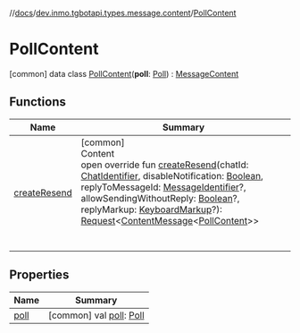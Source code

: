 //[docs](../../../index.md)/[dev.inmo.tgbotapi.types.message.content](../index.md)/[PollContent](index.md)



# PollContent  
 [common] data class [PollContent](index.md)(**poll**: [Poll](../../dev.inmo.tgbotapi.types.polls/-poll/index.md)) : [MessageContent](../../dev.inmo.tgbotapi.types.message.content.abstracts/-message-content/index.md)   


## Functions  
  
|  Name |  Summary | 
|---|---|
| <a name="dev.inmo.tgbotapi.types.message.content/PollContent/createResend/#dev.inmo.tgbotapi.types.ChatIdentifier#kotlin.Boolean#kotlin.Long?#kotlin.Boolean?#dev.inmo.tgbotapi.types.buttons.KeyboardMarkup?/PointingToDeclaration/"></a>[createResend](create-resend.md)| <a name="dev.inmo.tgbotapi.types.message.content/PollContent/createResend/#dev.inmo.tgbotapi.types.ChatIdentifier#kotlin.Boolean#kotlin.Long?#kotlin.Boolean?#dev.inmo.tgbotapi.types.buttons.KeyboardMarkup?/PointingToDeclaration/"></a>[common]  <br>Content  <br>open override fun [createResend](create-resend.md)(chatId: [ChatIdentifier](../../dev.inmo.tgbotapi.types/-chat-identifier/index.md), disableNotification: [Boolean](https://kotlinlang.org/api/latest/jvm/stdlib/kotlin/-boolean/index.html), replyToMessageId: [MessageIdentifier](../../dev.inmo.tgbotapi.types/index.md#%5Bdev.inmo.tgbotapi.types%2FMessageIdentifier%2F%2F%2FPointingToDeclaration%2F%5D%2FClasslikes%2F625018081)?, allowSendingWithoutReply: [Boolean](https://kotlinlang.org/api/latest/jvm/stdlib/kotlin/-boolean/index.html)?, replyMarkup: [KeyboardMarkup](../../dev.inmo.tgbotapi.types.buttons/-keyboard-markup/index.md)?): [Request](../../dev.inmo.tgbotapi.requests.abstracts/-request/index.md)<[ContentMessage](../../dev.inmo.tgbotapi.types.message.abstracts/-content-message/index.md)<[PollContent](index.md)>>  <br><br><br>|


## Properties  
  
|  Name |  Summary | 
|---|---|
| <a name="dev.inmo.tgbotapi.types.message.content/PollContent/poll/#/PointingToDeclaration/"></a>[poll](poll.md)| <a name="dev.inmo.tgbotapi.types.message.content/PollContent/poll/#/PointingToDeclaration/"></a> [common] val [poll](poll.md): [Poll](../../dev.inmo.tgbotapi.types.polls/-poll/index.md)   <br>|

